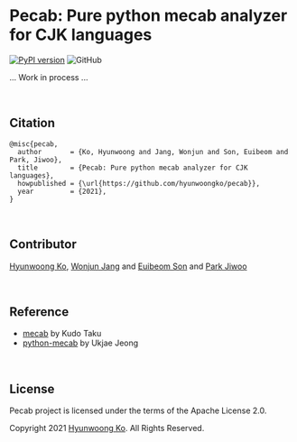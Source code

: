 # Pecab: Pure python mecab analyzer for CJK languages
[![PyPI version](https://badge.fury.io/py/pecab.svg)](https://badge.fury.io/py/pecab)
![GitHub](https://img.shields.io/github/license/hyunwoongko/pecab)

... Work in process ...

<br>

## Citation
```
@misc{pecab,
  author       = {Ko, Hyunwoong and Jang, Wonjun and Son, Euibeom and Park, Jiwoo},
  title        = {Pecab: Pure python mecab analyzer for CJK languages},
  howpublished = {\url{https://github.com/hyunwoongko/pecab}},
  year         = {2021},
}
```

<br>

## Contributor
[Hyunwoong Ko](https://github.com/hyunwoongko), [Wonjun Jang](https://github.com/strutive07) and [Euibeom Son](https://github.com/lainrose) and [Park Jiwoo](https://github.com/bernardscumm)

<br>

## Reference
- [mecab](https://github.com/taku910/mecab) by Kudo Taku
- [python-mecab](https://github.com/jeongukjae/python-mecab) by Ukjae Jeong

<br>

## License
Pecab project is licensed under the terms of the Apache License 2.0.

Copyright 2021 [Hyunwoong Ko](https://github.com/hyunwoongko). All Rights Reserved.

